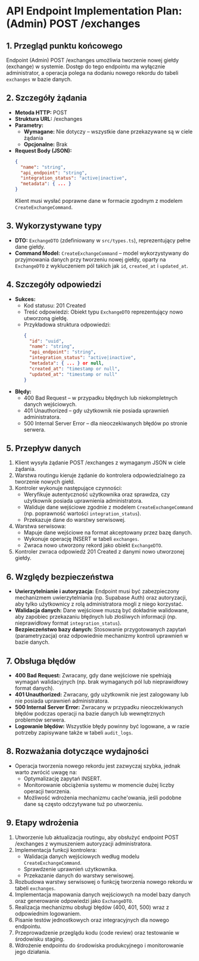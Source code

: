 # API Endpoint Implementation Plan: (Admin) POST /exchanges

## 1. Przegląd punktu końcowego
Endpoint (Admin) POST /exchanges umożliwia tworzenie nowej giełdy (exchange) w systemie. Dostęp do tego endpointu ma wyłącznie administrator, a operacja polega na dodaniu nowego rekordu do tabeli `exchanges` w bazie danych.

## 2. Szczegóły żądania
- **Metoda HTTP:** POST
- **Struktura URL:** /exchanges
- **Parametry:**
  - **Wymagane:** Nie dotyczy – wszystkie dane przekazywane są w ciele żądania
  - **Opcjonalne:** Brak
- **Request Body (JSON):**
  ```json
  {
    "name": "string",
    "api_endpoint": "string",
    "integration_status": "active|inactive",
    "metadata": { ... }
  }
  ```
  Klient musi wysłać poprawne dane w formacie zgodnym z modelem `CreateExchangeCommand`.

## 3. Wykorzystywane typy
- **DTO:** `ExchangeDTO` (zdefiniowany w `src/types.ts`), reprezentujący pełne dane giełdy.
- **Command Model:** `CreateExchangeCommand` – model wykorzystywany do przyjmowania danych przy tworzeniu nowej giełdy, oparty na `ExchangeDTO` z wykluczeniem pól takich jak `id`, `created_at` i `updated_at`.

## 4. Szczegóły odpowiedzi
- **Sukces:**
  - Kod statusu: 201 Created
  - Treść odpowiedzi: Obiekt typu `ExchangeDTO` reprezentujący nowo utworzoną giełdę.
  - Przykładowa struktura odpowiedzi:
    ```json
    {
      "id": "uuid",
      "name": "string",
      "api_endpoint": "string",
      "integration_status": "active|inactive",
      "metadata": { ... } or null,
      "created_at": "timestamp or null",
      "updated_at": "timestamp or null"
    }
    ```
- **Błędy:**
  - 400 Bad Request – w przypadku błędnych lub niekompletnych danych wejściowych.
  - 401 Unauthorized – gdy użytkownik nie posiada uprawnień administratora.
  - 500 Internal Server Error – dla nieoczekiwanych błędów po stronie serwera.

## 5. Przepływ danych
1. Klient wysyła żądanie POST /exchanges z wymaganym JSON w ciele żądania.
2. Warstwa routingu kieruje żądanie do kontrolera odpowiedzialnego za tworzenie nowych giełd.
3. Kontroler wykonuje następujące czynności:
   - Weryfikuje autentyczność użytkownika oraz sprawdza, czy użytkownik posiada uprawnienia administratora.
   - Waliduje dane wejściowe zgodnie z modelem `CreateExchangeCommand` (np. poprawność wartości `integration_status`).
   - Przekazuje dane do warstwy serwisowej.
4. Warstwa serwisowa:
   - Mapuje dane wejściowe na format akceptowany przez bazę danych.
   - Wykonuje operację INSERT w tabeli `exchanges`.
   - Zwraca nowo utworzony rekord jako obiekt `ExchangeDTO`.
5. Kontroler zwraca odpowiedź 201 Created z danymi nowo utworzonej giełdy.

## 6. Względy bezpieczeństwa
- **Uwierzytelnianie i autoryzacja:** Endpoint musi być zabezpieczony mechanizmem uwierzytelniania (np. Supabase Auth) oraz autoryzacji, aby tylko użytkownicy z rolą administratora mogli z niego korzystać.
- **Walidacja danych:** Dane wejściowe muszą być dokładnie walidowane, aby zapobiec przekazaniu błędnych lub złośliwych informacji (np. nieprawidłowy format `integration_status`).
- **Bezpieczeństwo bazy danych:** Stosowanie przygotowanych zapytań (parametryzacja) oraz odpowiednie mechanizmy kontroli uprawnień w bazie danych.

## 7. Obsługa błędów
- **400 Bad Request:** Zwracany, gdy dane wejściowe nie spełniają wymagań walidacyjnych (np. brak wymaganych pól lub nieprawidłowy format danych).
- **401 Unauthorized:** Zwracany, gdy użytkownik nie jest zalogowany lub nie posiada uprawnień administratora.
- **500 Internal Server Error:** Zwracany w przypadku nieoczekiwanych błędów podczas operacji na bazie danych lub wewnętrznych problemów serwera.
- **Logowanie błędów:** Wszystkie błędy powinny być logowane, a w razie potrzeby zapisywane także w tabeli `audit_logs`.

## 8. Rozważania dotyczące wydajności
- Operacja tworzenia nowego rekordu jest zazwyczaj szybka, jednak warto zwrócić uwagę na:
   - Optymalizację zapytań INSERT.
   - Monitorowanie obciążenia systemu w momencie dużej liczby operacji tworzenia.
   - Możliwość wdrożenia mechanizmu cache'owania, jeśli podobne dane są często odczytywane tuż po utworzeniu.

## 9. Etapy wdrożenia
1. Utworzenie lub aktualizacja routingu, aby obsłużyć endpoint POST /exchanges z wymuszeniem autoryzacji administratora.
2. Implementacja funkcji kontrolera:
   - Walidacja danych wejściowych według modelu `CreateExchangeCommand`.
   - Sprawdzenie uprawnień użytkownika.
   - Przekazanie danych do warstwy serwisowej.
3. Rozbudowa warstwy serwisowej o funkcję tworzenia nowego rekordu w tabeli `exchanges`.
4. Implementacja mapowania danych wejściowych na model bazy danych oraz generowanie odpowiedzi jako `ExchangeDTO`.
5. Realizacja mechanizmu obsługi błędów (400, 401, 500) wraz z odpowiednim logowaniem.
6. Pisanie testów jednostkowych oraz integracyjnych dla nowego endpointu.
7. Przeprowadzenie przeglądu kodu (code review) oraz testowanie w środowisku staging.
8. Wdrożenie endpointu do środowiska produkcyjnego i monitorowanie jego działania. 